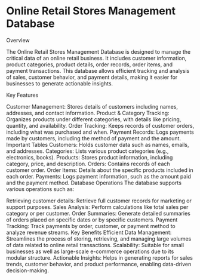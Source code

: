 # Online Retail Stores Management Database
Overview

The Online Retail Stores Management Database is designed to manage the critical data of an online retail business. It includes customer information, product categories, product details, order records, order items, and payment transactions. This database allows efficient tracking and analysis of sales, customer behavior, and payment details, making it easier for businesses to generate actionable insights.

Key Features

Customer Management: Stores details of customers including names, addresses, and contact information.
Product & Category Tracking: Organizes products under different categories, with details like pricing, quantity, and availability.
Order Tracking: Keeps records of customer orders, including what was purchased and when.
Payment Records: Logs payments made by customers, including the method of payment and the amount.
Important Tables
Customers: Holds customer data such as names, emails, and addresses.
Categories: Lists various product categories (e.g., electronics, books).
Products: Stores product information, including category, price, and description.
Orders: Contains records of each customer order.
Order Items: Details about the specific products included in each order.
Payments: Logs payment information, such as the amount paid and the payment method.
Database Operations
The database supports various operations such as:

Retrieving customer details: Retrieve full customer records for marketing or support purposes.
Sales Analysis: Perform calculations like total sales per category or per customer.
Order Summaries: Generate detailed summaries of orders placed on specific dates or by specific customers.
Payment Tracking: Track payments by order, customer, or payment method to analyze revenue streams.
Key Benefits
Efficient Data Management: Streamlines the process of storing, retrieving, and managing large volumes of data related to online retail transactions.
Scalability: Suitable for small businesses as well as large-scale e-commerce operations due to its modular structure.
Actionable Insights: Helps in generating reports for sales trends, customer behavior, and product performance, enabling data-driven decision-making.
